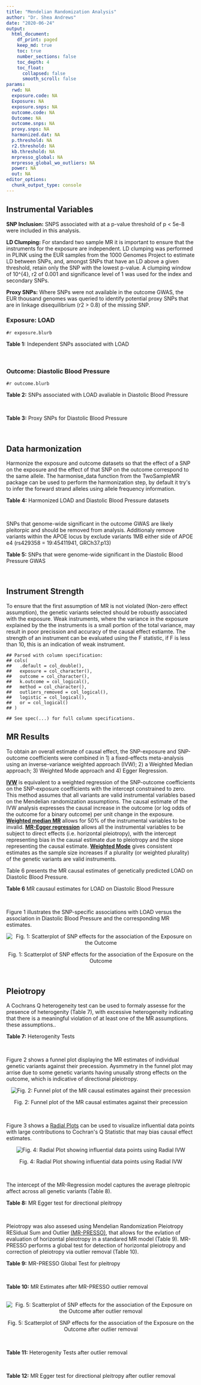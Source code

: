 ```yaml
---
title: "Mendelian Randomization Analysis"
author: "Dr. Shea Andrews"
date: "2020-06-24"
output:
  html_document:
    df_print: paged
    keep_md: true
    toc: true
    number_sections: false
    toc_depth: 4
    toc_float:
      collapsed: false
      smooth_scroll: false
params:
  rwd: NA
  exposure.code: NA
  Exposure: NA
  exposure.snps: NA
  outcome.code: NA
  Outcome: NA
  outcome.snps: NA
  proxy.snps: NA
  harmonized.dat: NA
  p.threshold: NA
  r2.threshold: NA
  kb.threshold: NA
  mrpresso_global: NA
  mrpresso_global_wo_outliers: NA
  power: NA
  out: NA
editor_options:
  chunk_output_type: console
---
```







## Instrumental Variables
**SNP Inclusion:** SNPS associated with at a p-value threshold of p < 5e-8 were included in this analysis.
<br>

**LD Clumping:** For standard two sample MR it is important to ensure that the instruments for the exposure are independent. LD clumping was performed in PLINK using the EUR samples from the 1000 Genomes Project to estimate LD between SNPs, and, amongst SNPs that have an LD above a given threshold, retain only the SNP with the lowest p-value. A clumping window of 10^{4}, r2 of 0.001 and significance level of 1 was used for the index and secondary SNPs.
<br>

**Proxy SNPs:** Where SNPs were not available in the outcome GWAS, the EUR thousand genomes was queried to identify potential proxy SNPs that are in linkage disequilibrium (r2 > 0.8) of the missing SNP.
<br>

### Exposure: LOAD
`#r exposure.blurb`
<br>

**Table 1:** Independent SNPs associated with LOAD
<div data-pagedtable="false">
  <script data-pagedtable-source type="application/json">
{"columns":[{"label":["SNP"],"name":[1],"type":["chr"],"align":["left"]},{"label":["CHROM"],"name":[2],"type":["dbl"],"align":["right"]},{"label":["POS"],"name":[3],"type":["dbl"],"align":["right"]},{"label":["REF"],"name":[4],"type":["chr"],"align":["left"]},{"label":["ALT"],"name":[5],"type":["chr"],"align":["left"]},{"label":["AF"],"name":[6],"type":["dbl"],"align":["right"]},{"label":["BETA"],"name":[7],"type":["dbl"],"align":["right"]},{"label":["SE"],"name":[8],"type":["dbl"],"align":["right"]},{"label":["Z"],"name":[9],"type":["dbl"],"align":["right"]},{"label":["P"],"name":[10],"type":["dbl"],"align":["right"]},{"label":["N"],"name":[11],"type":["dbl"],"align":["right"]},{"label":["TRAIT"],"name":[12],"type":["chr"],"align":["left"]}],"data":[{"1":"rs679515","2":"1","3":"207750568","4":"T","5":"C","6":"0.8126","7":"-0.1508","8":"0.0183","9":"-8.240440","10":"1.555000e-16","11":"63926","12":"LOAD"},{"1":"rs6733839","2":"2","3":"127892810","4":"C","5":"T","6":"0.4067","7":"0.1693","8":"0.0154","9":"10.993506","10":"4.022000e-28","11":"63926","12":"LOAD"},{"1":"rs34665982","2":"6","3":"32560306","4":"T","5":"C","6":"0.5213","7":"-0.0967","8":"0.0166","9":"-5.825300","10":"5.798000e-09","11":"63926","12":"LOAD"},{"1":"rs114812713","2":"6","3":"41034000","4":"G","5":"C","6":"0.0301","7":"0.2980","8":"0.0431","9":"6.914153","10":"4.467000e-12","11":"63926","12":"LOAD"},{"1":"rs1385742","2":"6","3":"47595155","4":"A","5":"T","6":"0.6344","7":"-0.0876","8":"0.0157","9":"-5.579620","10":"2.232000e-08","11":"63926","12":"LOAD"},{"1":"rs11767557","2":"7","3":"143109139","4":"T","5":"C","6":"0.1968","7":"-0.1028","8":"0.0182","9":"-5.648350","10":"1.561000e-08","11":"63926","12":"LOAD"},{"1":"rs73223431","2":"8","3":"27219987","4":"C","5":"T","6":"0.3669","7":"0.0936","8":"0.0153","9":"6.117647","10":"8.342000e-10","11":"63926","12":"LOAD"},{"1":"rs867230","2":"8","3":"27468503","4":"C","5":"A","6":"0.6029","7":"0.1333","8":"0.0158","9":"8.436709","10":"3.492000e-17","11":"63926","12":"LOAD"},{"1":"rs12416487","2":"10","3":"11721057","4":"A","5":"T","6":"0.6519","7":"0.0850","8":"0.0154","9":"5.519480","10":"3.417000e-08","11":"63926","12":"LOAD"},{"1":"rs3740688","2":"11","3":"47380340","4":"G","5":"T","6":"0.5524","7":"0.0935","8":"0.0144","9":"6.493056","10":"9.702000e-11","11":"63926","12":"LOAD"},{"1":"rs1582763","2":"11","3":"60021948","4":"G","5":"A","6":"0.3729","7":"-0.1232","8":"0.0149","9":"-8.268456","10":"1.186000e-16","11":"63926","12":"LOAD"},{"1":"rs3851179","2":"11","3":"85868640","4":"T","5":"C","6":"0.6410","7":"0.1198","8":"0.0148","9":"8.094590","10":"5.809000e-16","11":"63926","12":"LOAD"},{"1":"rs11218343","2":"11","3":"121435587","4":"T","5":"C","6":"0.0401","7":"-0.2053","8":"0.0369","9":"-5.563690","10":"2.633000e-08","11":"63926","12":"LOAD"},{"1":"rs12590654","2":"14","3":"92938855","4":"G","5":"A","6":"0.3353","7":"-0.0906","8":"0.0157","9":"-5.770701","10":"8.729000e-09","11":"63926","12":"LOAD"},{"1":"rs12151021","2":"19","3":"1050874","4":"A","5":"G","6":"0.6753","7":"-0.1071","8":"0.0169","9":"-6.337280","10":"2.562000e-10","11":"63926","12":"LOAD"},{"1":"rs111358663","2":"19","3":"45196958","4":"T","5":"A","6":"0.0111","7":"-0.5369","8":"0.0795","9":"-6.753459","10":"1.436000e-11","11":"63926","12":"LOAD"},{"1":"rs4803765","2":"19","3":"45358448","4":"C","5":"T","6":"0.0243","7":"0.7165","8":"0.0610","9":"11.745902","10":"7.131000e-32","11":"63926","12":"LOAD"},{"1":"rs12972156","2":"19","3":"45387459","4":"C","5":"G","6":"0.2027","7":"0.9653","8":"0.0189","9":"51.074100","10":"2.225074e-308","11":"63926","12":"LOAD"},{"1":"rs117310449","2":"19","3":"45393516","4":"C","5":"T","6":"0.0130","7":"0.9879","8":"0.0691","9":"14.296671","10":"2.275000e-46","11":"63926","12":"LOAD"},{"1":"rs73033507","2":"19","3":"45431403","4":"C","5":"T","6":"0.0239","7":"-0.3620","8":"0.0657","9":"-5.509893","10":"3.646000e-08","11":"63926","12":"LOAD"},{"1":"rs114533385","2":"19","3":"45436753","4":"C","5":"T","6":"0.0210","7":"0.8281","8":"0.0661","9":"12.527988","10":"5.434000e-36","11":"63926","12":"LOAD"},{"1":"rs139995984","2":"19","3":"45574482","4":"G","5":"C","6":"0.0155","7":"-0.5343","8":"0.0879","9":"-6.078498","10":"1.192000e-09","11":"63926","12":"LOAD"}],"options":{"columns":{"min":{},"max":[10]},"rows":{"min":[10],"max":[10]},"pages":{}}}
  </script>
</div>
<br>

### Outcome: Diastolic Blood Pressure
`#r outcome.blurb`
<br>

**Table 2:** SNPs associated with LOAD avaliable in Diastolic Blood Pressure
<div data-pagedtable="false">
  <script data-pagedtable-source type="application/json">
{"columns":[{"label":["SNP"],"name":[1],"type":["chr"],"align":["left"]},{"label":["CHROM"],"name":[2],"type":["dbl"],"align":["right"]},{"label":["POS"],"name":[3],"type":["dbl"],"align":["right"]},{"label":["REF"],"name":[4],"type":["chr"],"align":["left"]},{"label":["ALT"],"name":[5],"type":["chr"],"align":["left"]},{"label":["AF"],"name":[6],"type":["dbl"],"align":["right"]},{"label":["BETA"],"name":[7],"type":["dbl"],"align":["right"]},{"label":["SE"],"name":[8],"type":["dbl"],"align":["right"]},{"label":["Z"],"name":[9],"type":["dbl"],"align":["right"]},{"label":["P"],"name":[10],"type":["dbl"],"align":["right"]},{"label":["N"],"name":[11],"type":["dbl"],"align":["right"]},{"label":["TRAIT"],"name":[12],"type":["chr"],"align":["left"]}],"data":[{"1":"rs679515","2":"1","3":"207750568","4":"T","5":"C","6":"0.8191","7":"0.0256","8":"0.0225","9":"1.13778000","10":"2.544e-01","11":"757599","12":"Diastolic_Blood_Pressure"},{"1":"rs6733839","2":"2","3":"127892810","4":"C","5":"T","6":"0.3948","7":"0.0468","8":"0.0182","9":"2.57142857","10":"1.038e-02","11":"755482","12":"Diastolic_Blood_Pressure"},{"1":"rs34665982","2":"NA","3":"NA","4":"NA","5":"NA","6":"NA","7":"NA","8":"NA","9":"NA","10":"NA","11":"NA","12":"NA"},{"1":"rs114812713","2":"6","3":"41034000","4":"G","5":"C","6":"0.0266","7":"0.0716","8":"0.0561","9":"1.27629234","10":"2.018e-01","11":"750123","12":"Diastolic_Blood_Pressure"},{"1":"rs1385742","2":"6","3":"47595155","4":"A","5":"T","6":"0.6485","7":"0.0043","8":"0.0186","9":"0.23118300","10":"8.155e-01","11":"755481","12":"Diastolic_Blood_Pressure"},{"1":"rs11767557","2":"7","3":"143109139","4":"T","5":"C","6":"0.2100","7":"0.0186","8":"0.0215","9":"0.86511600","10":"3.889e-01","11":"749339","12":"Diastolic_Blood_Pressure"},{"1":"rs73223431","2":"8","3":"27219987","4":"C","5":"T","6":"0.3663","7":"-0.0084","8":"0.0179","9":"-0.46927374","10":"6.407e-01","11":"757600","12":"Diastolic_Blood_Pressure"},{"1":"rs867230","2":"8","3":"27468503","4":"C","5":"A","6":"0.5913","7":"0.0627","8":"0.0181","9":"3.46408840","10":"5.107e-04","11":"755480","12":"Diastolic_Blood_Pressure"},{"1":"rs12416487","2":"10","3":"11721057","4":"A","5":"T","6":"0.6508","7":"0.0133","8":"0.0184","9":"0.72282600","10":"4.675e-01","11":"756594","12":"Diastolic_Blood_Pressure"},{"1":"rs3740688","2":"11","3":"47380340","4":"G","5":"T","6":"0.5458","7":"0.1121","8":"0.0174","9":"6.44252874","10":"1.222e-10","11":"757601","12":"Diastolic_Blood_Pressure"},{"1":"rs1582763","2":"11","3":"60021948","4":"G","5":"A","6":"0.3750","7":"0.0002","8":"0.0179","9":"0.01117318","10":"9.924e-01","11":"757600","12":"Diastolic_Blood_Pressure"},{"1":"rs3851179","2":"11","3":"85868640","4":"T","5":"C","6":"0.6302","7":"-0.0122","8":"0.0179","9":"-0.68156400","10":"4.959e-01","11":"757601","12":"Diastolic_Blood_Pressure"},{"1":"rs11218343","2":"11","3":"121435587","4":"T","5":"C","6":"0.0384","7":"-0.0255","8":"0.0454","9":"-0.56167400","10":"5.747e-01","11":"757599","12":"Diastolic_Blood_Pressure"},{"1":"rs12590654","2":"14","3":"92938855","4":"G","5":"A","6":"0.3408","7":"0.0303","8":"0.0186","9":"1.62903226","10":"1.025e-01","11":"756595","12":"Diastolic_Blood_Pressure"},{"1":"rs12151021","2":"19","3":"1050874","4":"A","5":"G","6":"0.6782","7":"0.0030","8":"0.0193","9":"0.15544000","10":"8.767e-01","11":"730395","12":"Diastolic_Blood_Pressure"},{"1":"rs111358663","2":"19","3":"45196958","4":"T","5":"A","6":"0.0152","7":"-0.0049","8":"0.0778","9":"-0.06298201","10":"9.493e-01","11":"727076","12":"Diastolic_Blood_Pressure"},{"1":"rs4803765","2":"NA","3":"NA","4":"NA","5":"NA","6":"NA","7":"NA","8":"NA","9":"NA","10":"NA","11":"NA","12":"NA"},{"1":"rs12972156","2":"19","3":"45387459","4":"C","5":"G","6":"0.1482","7":"-0.0178","8":"0.0252","9":"-0.70634900","10":"4.800e-01","11":"739095","12":"Diastolic_Blood_Pressure"},{"1":"rs117310449","2":"19","3":"45393516","4":"C","5":"T","6":"0.0115","7":"0.0977","8":"0.0875","9":"1.11657143","10":"2.640e-01","11":"724066","12":"Diastolic_Blood_Pressure"},{"1":"rs73033507","2":"NA","3":"NA","4":"NA","5":"NA","6":"NA","7":"NA","8":"NA","9":"NA","10":"NA","11":"NA","12":"NA"},{"1":"rs114533385","2":"NA","3":"NA","4":"NA","5":"NA","6":"NA","7":"NA","8":"NA","9":"NA","10":"NA","11":"NA","12":"NA"},{"1":"rs139995984","2":"NA","3":"NA","4":"NA","5":"NA","6":"NA","7":"NA","8":"NA","9":"NA","10":"NA","11":"NA","12":"NA"}],"options":{"columns":{"min":{},"max":[10]},"rows":{"min":[10],"max":[10]},"pages":{}}}
  </script>
</div>
<br>

**Table 3:** Proxy SNPs for Diastolic Blood Pressure
<div data-pagedtable="false">
  <script data-pagedtable-source type="application/json">
{"columns":[{"label":["target_snp"],"name":[1],"type":["chr"],"align":["left"]},{"label":["proxy_snp"],"name":[2],"type":["lgl"],"align":["right"]},{"label":["ld.r2"],"name":[3],"type":["lgl"],"align":["right"]},{"label":["Dprime"],"name":[4],"type":["lgl"],"align":["right"]},{"label":["PHASE"],"name":[5],"type":["lgl"],"align":["right"]},{"label":["X12"],"name":[6],"type":["lgl"],"align":["right"]},{"label":["CHROM"],"name":[7],"type":["lgl"],"align":["right"]},{"label":["POS"],"name":[8],"type":["lgl"],"align":["right"]},{"label":["REF.proxy"],"name":[9],"type":["lgl"],"align":["right"]},{"label":["ALT.proxy"],"name":[10],"type":["lgl"],"align":["right"]},{"label":["AF"],"name":[11],"type":["lgl"],"align":["right"]},{"label":["BETA"],"name":[12],"type":["lgl"],"align":["right"]},{"label":["SE"],"name":[13],"type":["lgl"],"align":["right"]},{"label":["Z"],"name":[14],"type":["lgl"],"align":["right"]},{"label":["P"],"name":[15],"type":["lgl"],"align":["right"]},{"label":["N"],"name":[16],"type":["lgl"],"align":["right"]},{"label":["TRAIT"],"name":[17],"type":["lgl"],"align":["right"]},{"label":["ref"],"name":[18],"type":["lgl"],"align":["right"]},{"label":["ref.proxy"],"name":[19],"type":["lgl"],"align":["right"]},{"label":["alt"],"name":[20],"type":["lgl"],"align":["right"]},{"label":["alt.proxy"],"name":[21],"type":["lgl"],"align":["right"]},{"label":["ALT"],"name":[22],"type":["lgl"],"align":["right"]},{"label":["REF"],"name":[23],"type":["lgl"],"align":["right"]},{"label":["proxy.outcome"],"name":[24],"type":["lgl"],"align":["right"]}],"data":[{"1":"rs34665982","2":"NA","3":"NA","4":"NA","5":"NA","6":"NA","7":"NA","8":"NA","9":"NA","10":"NA","11":"NA","12":"NA","13":"NA","14":"NA","15":"NA","16":"NA","17":"NA","18":"NA","19":"NA","20":"NA","21":"NA","22":"NA","23":"NA","24":"NA"},{"1":"rs4803765","2":"NA","3":"NA","4":"NA","5":"NA","6":"NA","7":"NA","8":"NA","9":"NA","10":"NA","11":"NA","12":"NA","13":"NA","14":"NA","15":"NA","16":"NA","17":"NA","18":"NA","19":"NA","20":"NA","21":"NA","22":"NA","23":"NA","24":"NA"},{"1":"rs73033507","2":"NA","3":"NA","4":"NA","5":"NA","6":"NA","7":"NA","8":"NA","9":"NA","10":"NA","11":"NA","12":"NA","13":"NA","14":"NA","15":"NA","16":"NA","17":"NA","18":"NA","19":"NA","20":"NA","21":"NA","22":"NA","23":"NA","24":"NA"},{"1":"rs114533385","2":"NA","3":"NA","4":"NA","5":"NA","6":"NA","7":"NA","8":"NA","9":"NA","10":"NA","11":"NA","12":"NA","13":"NA","14":"NA","15":"NA","16":"NA","17":"NA","18":"NA","19":"NA","20":"NA","21":"NA","22":"NA","23":"NA","24":"NA"},{"1":"rs139995984","2":"NA","3":"NA","4":"NA","5":"NA","6":"NA","7":"NA","8":"NA","9":"NA","10":"NA","11":"NA","12":"NA","13":"NA","14":"NA","15":"NA","16":"NA","17":"NA","18":"NA","19":"NA","20":"NA","21":"NA","22":"NA","23":"NA","24":"NA"}],"options":{"columns":{"min":{},"max":[10]},"rows":{"min":[10],"max":[10]},"pages":{}}}
  </script>
</div>
<br>

## Data harmonization
Harmonize the exposure and outcome datasets so that the effect of a SNP on the exposure and the effect of that SNP on the outcome correspond to the same allele. The harmonise_data function from the TwoSampleMR package can be used to perform the harmonization step, by default it try's to infer the forward strand alleles using allele frequency information.
<br>

**Table 4:** Harmonized LOAD and Diastolic Blood Pressure datasets
<div data-pagedtable="false">
  <script data-pagedtable-source type="application/json">
{"columns":[{"label":["SNP"],"name":[1],"type":["chr"],"align":["left"]},{"label":["effect_allele.exposure"],"name":[2],"type":["chr"],"align":["left"]},{"label":["other_allele.exposure"],"name":[3],"type":["chr"],"align":["left"]},{"label":["effect_allele.outcome"],"name":[4],"type":["chr"],"align":["left"]},{"label":["other_allele.outcome"],"name":[5],"type":["chr"],"align":["left"]},{"label":["beta.exposure"],"name":[6],"type":["dbl"],"align":["right"]},{"label":["beta.outcome"],"name":[7],"type":["dbl"],"align":["right"]},{"label":["eaf.exposure"],"name":[8],"type":["dbl"],"align":["right"]},{"label":["eaf.outcome"],"name":[9],"type":["dbl"],"align":["right"]},{"label":["remove"],"name":[10],"type":["lgl"],"align":["right"]},{"label":["palindromic"],"name":[11],"type":["lgl"],"align":["right"]},{"label":["ambiguous"],"name":[12],"type":["lgl"],"align":["right"]},{"label":["id.outcome"],"name":[13],"type":["chr"],"align":["left"]},{"label":["chr.outcome"],"name":[14],"type":["dbl"],"align":["right"]},{"label":["pos.outcome"],"name":[15],"type":["dbl"],"align":["right"]},{"label":["se.outcome"],"name":[16],"type":["dbl"],"align":["right"]},{"label":["z.outcome"],"name":[17],"type":["dbl"],"align":["right"]},{"label":["pval.outcome"],"name":[18],"type":["dbl"],"align":["right"]},{"label":["samplesize.outcome"],"name":[19],"type":["dbl"],"align":["right"]},{"label":["outcome"],"name":[20],"type":["chr"],"align":["left"]},{"label":["mr_keep.outcome"],"name":[21],"type":["lgl"],"align":["right"]},{"label":["pval_origin.outcome"],"name":[22],"type":["chr"],"align":["left"]},{"label":["chr.exposure"],"name":[23],"type":["dbl"],"align":["right"]},{"label":["pos.exposure"],"name":[24],"type":["dbl"],"align":["right"]},{"label":["se.exposure"],"name":[25],"type":["dbl"],"align":["right"]},{"label":["z.exposure"],"name":[26],"type":["dbl"],"align":["right"]},{"label":["pval.exposure"],"name":[27],"type":["dbl"],"align":["right"]},{"label":["samplesize.exposure"],"name":[28],"type":["dbl"],"align":["right"]},{"label":["exposure"],"name":[29],"type":["chr"],"align":["left"]},{"label":["mr_keep.exposure"],"name":[30],"type":["lgl"],"align":["right"]},{"label":["pval_origin.exposure"],"name":[31],"type":["chr"],"align":["left"]},{"label":["id.exposure"],"name":[32],"type":["chr"],"align":["left"]},{"label":["action"],"name":[33],"type":["dbl"],"align":["right"]},{"label":["mr_keep"],"name":[34],"type":["lgl"],"align":["right"]},{"label":["pleitropy_keep"],"name":[35],"type":["lgl"],"align":["right"]},{"label":["pt"],"name":[36],"type":["dbl"],"align":["right"]},{"label":["mrpresso_RSSobs"],"name":[37],"type":["dbl"],"align":["right"]},{"label":["mrpresso_pval"],"name":[38],"type":["dbl"],"align":["right"]},{"label":["mrpresso_keep"],"name":[39],"type":["lgl"],"align":["right"]}],"data":[{"1":"rs111358663","2":"A","3":"T","4":"A","5":"T","6":"-0.5369","7":"-0.0049","8":"0.0111","9":"0.0152","10":"FALSE","11":"TRUE","12":"FALSE","13":"ilw3ec","14":"19","15":"45196958","16":"0.0778","17":"-0.06298201","18":"9.493e-01","19":"727076","20":"Evangelou2018dbp","21":"TRUE","22":"reported","23":"19","24":"45196958","25":"0.0795","26":"-6.753459","27":"1.436e-11","28":"63926","29":"Kunkle2019load","30":"TRUE","31":"reported","32":"ERbs1Q","33":"2","34":"TRUE","35":"FALSE","36":"5e-08","37":"NA","38":"NA","39":"NA"},{"1":"rs11218343","2":"C","3":"T","4":"C","5":"T","6":"-0.2053","7":"-0.0255","8":"0.0401","9":"0.0384","10":"FALSE","11":"FALSE","12":"FALSE","13":"ilw3ec","14":"11","15":"121435587","16":"0.0454","17":"-0.56167400","18":"5.747e-01","19":"757599","20":"Evangelou2018dbp","21":"TRUE","22":"reported","23":"11","24":"121435587","25":"0.0369","26":"-5.563690","27":"2.633e-08","28":"63926","29":"Kunkle2019load","30":"TRUE","31":"reported","32":"ERbs1Q","33":"2","34":"TRUE","35":"TRUE","36":"5e-08","37":"1.340373e-04","38":"1.000","39":"TRUE"},{"1":"rs114812713","2":"C","3":"G","4":"C","5":"G","6":"0.2980","7":"0.0716","8":"0.0301","9":"0.0266","10":"FALSE","11":"TRUE","12":"FALSE","13":"ilw3ec","14":"6","15":"41034000","16":"0.0561","17":"1.27629234","18":"2.018e-01","19":"750123","20":"Evangelou2018dbp","21":"TRUE","22":"reported","23":"6","24":"41034000","25":"0.0431","26":"6.914153","27":"4.467e-12","28":"63926","29":"Kunkle2019load","30":"TRUE","31":"reported","32":"ERbs1Q","33":"2","34":"TRUE","35":"TRUE","36":"5e-08","37":"2.901838e-03","38":"1.000","39":"TRUE"},{"1":"rs117310449","2":"T","3":"C","4":"T","5":"C","6":"0.9879","7":"0.0977","8":"0.0130","9":"0.0115","10":"FALSE","11":"FALSE","12":"FALSE","13":"ilw3ec","14":"19","15":"45393516","16":"0.0875","17":"1.11657143","18":"2.640e-01","19":"724066","20":"Evangelou2018dbp","21":"TRUE","22":"reported","23":"19","24":"45393516","25":"0.0691","26":"14.296671","27":"2.275e-46","28":"63926","29":"Kunkle2019load","30":"TRUE","31":"reported","32":"ERbs1Q","33":"2","34":"TRUE","35":"FALSE","36":"5e-08","37":"NA","38":"NA","39":"NA"},{"1":"rs11767557","2":"C","3":"T","4":"C","5":"T","6":"-0.1028","7":"0.0186","8":"0.1968","9":"0.2100","10":"FALSE","11":"FALSE","12":"FALSE","13":"ilw3ec","14":"7","15":"143109139","16":"0.0215","17":"0.86511600","18":"3.889e-01","19":"749339","20":"Evangelou2018dbp","21":"TRUE","22":"reported","23":"7","24":"143109139","25":"0.0182","26":"-5.648350","27":"1.561e-08","28":"63926","29":"Kunkle2019load","30":"TRUE","31":"reported","32":"ERbs1Q","33":"2","34":"TRUE","35":"TRUE","36":"5e-08","37":"7.358975e-04","38":"1.000","39":"TRUE"},{"1":"rs12151021","2":"G","3":"A","4":"G","5":"A","6":"-0.1071","7":"0.0030","8":"0.6753","9":"0.6782","10":"FALSE","11":"FALSE","12":"FALSE","13":"ilw3ec","14":"19","15":"1050874","16":"0.0193","17":"0.15544000","18":"8.767e-01","19":"730395","20":"Evangelou2018dbp","21":"TRUE","22":"reported","23":"19","24":"1050874","25":"0.0169","26":"-6.337280","27":"2.562e-10","28":"63926","29":"Kunkle2019load","30":"TRUE","31":"reported","32":"ERbs1Q","33":"2","34":"TRUE","35":"TRUE","36":"5e-08","37":"1.266319e-04","38":"1.000","39":"TRUE"},{"1":"rs12416487","2":"T","3":"A","4":"T","5":"A","6":"0.0850","7":"0.0133","8":"0.6519","9":"0.6508","10":"FALSE","11":"TRUE","12":"FALSE","13":"ilw3ec","14":"10","15":"11721057","16":"0.0184","17":"0.72282600","18":"4.675e-01","19":"756594","20":"Evangelou2018dbp","21":"TRUE","22":"reported","23":"10","24":"11721057","25":"0.0154","26":"5.519480","27":"3.417e-08","28":"63926","29":"Kunkle2019load","30":"TRUE","31":"reported","32":"ERbs1Q","33":"2","34":"TRUE","35":"TRUE","36":"5e-08","37":"5.889276e-05","38":"1.000","39":"TRUE"},{"1":"rs12590654","2":"A","3":"G","4":"A","5":"G","6":"-0.0906","7":"0.0303","8":"0.3353","9":"0.3408","10":"FALSE","11":"FALSE","12":"FALSE","13":"ilw3ec","14":"14","15":"92938855","16":"0.0186","17":"1.62903226","18":"1.025e-01","19":"756595","20":"Evangelou2018dbp","21":"TRUE","22":"reported","23":"14","24":"92938855","25":"0.0157","26":"-5.770701","27":"8.729e-09","28":"63926","29":"Kunkle2019load","30":"TRUE","31":"reported","32":"ERbs1Q","33":"2","34":"TRUE","35":"TRUE","36":"5e-08","37":"1.489407e-03","38":"0.403","39":"TRUE"},{"1":"rs12972156","2":"G","3":"C","4":"G","5":"C","6":"0.9653","7":"-0.0178","8":"0.2027","9":"0.1482","10":"FALSE","11":"TRUE","12":"FALSE","13":"ilw3ec","14":"19","15":"45387459","16":"0.0252","17":"-0.70634900","18":"4.800e-01","19":"739095","20":"Evangelou2018dbp","21":"TRUE","22":"reported","23":"19","24":"45387459","25":"0.0189","26":"51.074100","27":"1.000e-200","28":"63926","29":"Kunkle2019load","30":"TRUE","31":"reported","32":"ERbs1Q","33":"2","34":"TRUE","35":"FALSE","36":"5e-08","37":"NA","38":"NA","39":"NA"},{"1":"rs1385742","2":"T","3":"A","4":"T","5":"A","6":"-0.0876","7":"0.0043","8":"0.6344","9":"0.6485","10":"FALSE","11":"TRUE","12":"FALSE","13":"ilw3ec","14":"6","15":"47595155","16":"0.0186","17":"0.23118300","18":"8.155e-01","19":"755481","20":"Evangelou2018dbp","21":"TRUE","22":"reported","23":"6","24":"47595155","25":"0.0157","26":"-5.579620","27":"2.232e-08","28":"63926","29":"Kunkle2019load","30":"TRUE","31":"reported","32":"ERbs1Q","33":"2","34":"TRUE","35":"TRUE","36":"5e-08","37":"1.202475e-04","38":"1.000","39":"TRUE"},{"1":"rs1582763","2":"A","3":"G","4":"A","5":"G","6":"-0.1232","7":"0.0002","8":"0.3729","9":"0.3750","10":"FALSE","11":"FALSE","12":"FALSE","13":"ilw3ec","14":"11","15":"60021948","16":"0.0179","17":"0.01117318","18":"9.924e-01","19":"757600","20":"Evangelou2018dbp","21":"TRUE","22":"reported","23":"11","24":"60021948","25":"0.0149","26":"-8.268456","27":"1.186e-16","28":"63926","29":"Kunkle2019load","30":"TRUE","31":"reported","32":"ERbs1Q","33":"2","34":"TRUE","35":"TRUE","36":"5e-08","37":"9.673709e-05","38":"1.000","39":"TRUE"},{"1":"rs3740688","2":"T","3":"G","4":"T","5":"G","6":"0.0935","7":"0.1121","8":"0.5524","9":"0.5458","10":"FALSE","11":"FALSE","12":"FALSE","13":"ilw3ec","14":"11","15":"47380340","16":"0.0174","17":"6.44252874","18":"1.222e-10","19":"757601","20":"Evangelou2018dbp","21":"TRUE","22":"reported","23":"11","24":"47380340","25":"0.0144","26":"6.493056","27":"9.702e-11","28":"63926","29":"Kunkle2019load","30":"TRUE","31":"reported","32":"ERbs1Q","33":"2","34":"TRUE","35":"FALSE","36":"5e-08","37":"NA","38":"NA","39":"NA"},{"1":"rs3851179","2":"C","3":"T","4":"C","5":"T","6":"0.1198","7":"-0.0122","8":"0.6410","9":"0.6302","10":"FALSE","11":"FALSE","12":"FALSE","13":"ilw3ec","14":"11","15":"85868640","16":"0.0179","17":"-0.68156400","18":"4.959e-01","19":"757601","20":"Evangelou2018dbp","21":"TRUE","22":"reported","23":"11","24":"85868640","25":"0.0148","26":"8.094590","27":"5.809e-16","28":"63926","29":"Kunkle2019load","30":"TRUE","31":"reported","32":"ERbs1Q","33":"2","34":"TRUE","35":"TRUE","36":"5e-08","37":"5.181504e-04","38":"1.000","39":"TRUE"},{"1":"rs6733839","2":"T","3":"C","4":"T","5":"C","6":"0.1693","7":"0.0468","8":"0.4067","9":"0.3948","10":"FALSE","11":"FALSE","12":"FALSE","13":"ilw3ec","14":"2","15":"127892810","16":"0.0182","17":"2.57142857","18":"1.038e-02","19":"755482","20":"Evangelou2018dbp","21":"TRUE","22":"reported","23":"2","24":"127892810","25":"0.0154","26":"10.993506","27":"4.022e-28","28":"63926","29":"Kunkle2019load","30":"TRUE","31":"reported","32":"ERbs1Q","33":"2","34":"TRUE","35":"TRUE","36":"5e-08","37":"1.822259e-03","38":"0.338","39":"TRUE"},{"1":"rs679515","2":"C","3":"T","4":"C","5":"T","6":"-0.1508","7":"0.0256","8":"0.8126","9":"0.8191","10":"FALSE","11":"FALSE","12":"FALSE","13":"ilw3ec","14":"1","15":"207750568","16":"0.0225","17":"1.13778000","18":"2.544e-01","19":"757599","20":"Evangelou2018dbp","21":"TRUE","22":"reported","23":"1","24":"207750568","25":"0.0183","26":"-8.240440","27":"1.555e-16","28":"63926","29":"Kunkle2019load","30":"TRUE","31":"reported","32":"ERbs1Q","33":"2","34":"TRUE","35":"TRUE","36":"5e-08","37":"1.598010e-03","38":"1.000","39":"TRUE"},{"1":"rs73223431","2":"T","3":"C","4":"T","5":"C","6":"0.0936","7":"-0.0084","8":"0.3669","9":"0.3663","10":"FALSE","11":"FALSE","12":"FALSE","13":"ilw3ec","14":"8","15":"27219987","16":"0.0179","17":"-0.46927374","18":"6.407e-01","19":"757600","20":"Evangelou2018dbp","21":"TRUE","22":"reported","23":"8","24":"27219987","25":"0.0153","26":"6.117647","27":"8.342e-10","28":"63926","29":"Kunkle2019load","30":"TRUE","31":"reported","32":"ERbs1Q","33":"2","34":"TRUE","35":"TRUE","36":"5e-08","37":"2.524934e-04","38":"1.000","39":"TRUE"},{"1":"rs867230","2":"A","3":"C","4":"A","5":"C","6":"0.1333","7":"0.0627","8":"0.6029","9":"0.5913","10":"FALSE","11":"FALSE","12":"FALSE","13":"ilw3ec","14":"8","15":"27468503","16":"0.0181","17":"3.46408840","18":"5.107e-04","19":"755480","20":"Evangelou2018dbp","21":"TRUE","22":"reported","23":"8","24":"27468503","25":"0.0158","26":"8.436709","27":"3.492e-17","28":"63926","29":"Kunkle2019load","30":"TRUE","31":"reported","32":"ERbs1Q","33":"2","34":"TRUE","35":"TRUE","36":"5e-08","37":"3.625910e-03","38":"0.052","39":"TRUE"}],"options":{"columns":{"min":{},"max":[10]},"rows":{"min":[10],"max":[10]},"pages":{}}}
  </script>
</div>
<br>

SNPs that genome-wide significant in the outcome GWAS are likely pleitorpic and should be removed from analysis. Additionaly remove variants within the APOE locus by exclude variants 1MB either side of APOE e4 (rs429358 = 19:45411941, GRCh37.p13)
<br>


**Table 5:** SNPs that were genome-wide significant in the Diastolic Blood Pressure GWAS
<div data-pagedtable="false">
  <script data-pagedtable-source type="application/json">
{"columns":[{"label":["SNP"],"name":[1],"type":["chr"],"align":["left"]},{"label":["chr.outcome"],"name":[2],"type":["dbl"],"align":["right"]},{"label":["pos.outcome"],"name":[3],"type":["dbl"],"align":["right"]},{"label":["pval.exposure"],"name":[4],"type":["dbl"],"align":["right"]},{"label":["pval.outcome"],"name":[5],"type":["dbl"],"align":["right"]}],"data":[{"1":"rs111358663","2":"19","3":"45196958","4":"1.436e-11","5":"9.493e-01"},{"1":"rs117310449","2":"19","3":"45393516","4":"2.275e-46","5":"2.640e-01"},{"1":"rs12972156","2":"19","3":"45387459","4":"1.000e-200","5":"4.800e-01"},{"1":"rs3740688","2":"11","3":"47380340","4":"9.702e-11","5":"1.222e-10"}],"options":{"columns":{"min":{},"max":[10]},"rows":{"min":[10],"max":[10]},"pages":{}}}
  </script>
</div>
<br>


## Instrument Strength
To ensure that the first assumption of MR is not violated (Non-zero effect assumption), the genetic variants selected should be robustly associated with the exposure. Weak instruments, where the variance in the exposure explained by the the instruments is a small portion of the total variance, may result in poor precission and accuracy of the causal effect estiamte. The strength of an instrument can be evaluated using the F statistic, if F is less than 10, this is an indication of weak instrument.


```
## Parsed with column specification:
## cols(
##   .default = col_double(),
##   exposure = col_character(),
##   outcome = col_character(),
##   k.outcome = col_logical(),
##   method = col_character(),
##   outliers_removed = col_logical(),
##   logistic = col_logical(),
##   or = col_logical()
## )
```

```
## See spec(...) for full column specifications.
```

<div data-pagedtable="false">
  <script data-pagedtable-source type="application/json">
{"columns":[{"label":["outliers_removed"],"name":[1],"type":["lgl"],"align":["right"]},{"label":["pve.exposure"],"name":[2],"type":["dbl"],"align":["right"]},{"label":["F"],"name":[3],"type":["dbl"],"align":["right"]},{"label":["Alpha"],"name":[4],"type":["dbl"],"align":["right"]},{"label":["NCP"],"name":[5],"type":["dbl"],"align":["right"]},{"label":["Power"],"name":[6],"type":["dbl"],"align":["right"]}],"data":[{"1":"FALSE","2":"0.01054566","3":"52.39829","4":"0.05","5":"2.212901","6":"0.3186101"}],"options":{"columns":{"min":{},"max":[10]},"rows":{"min":[10],"max":[10]},"pages":{}}}
  </script>
</div>

##  MR Results
To obtain an overall estimate of causal effect, the SNP-exposure and SNP-outcome coefficients were combined in 1) a fixed-effects meta-analysis using an inverse-variance weighted approach (IVW); 2) a Weighted Median approach; 3) Weighted Mode approach and 4) Egger Regression.


[**IVW**](https://doi.org/10.1002/gepi.21758) is equivalent to a weighted regression of the SNP-outcome coefficients on the SNP-exposure coefficients with the intercept constrained to zero. This method assumes that all variants are valid instrumental variables based on the Mendelian randomization assumptions. The causal estimate of the IVW analysis expresses the causal increase in the outcome (or log odds of the outcome for a binary outcome) per unit change in the exposure. [**Weighted median MR**](https://doi.org/10.1002/gepi.21965) allows for 50% of the instrumental variables to be invalid. [**MR-Egger regression**](https://doi.org/10.1093/ije/dyw220) allows all the instrumental variables to be subject to direct effects (i.e. horizontal pleiotropy), with the intercept representing bias in the causal estimate due to pleiotropy and the slope representing the causal estimate. [**Weighted Mode**](https://doi.org/10.1093/ije/dyx102) gives consistent estimates as the sample size increases if a plurality (or weighted plurality) of the genetic variants are valid instruments.
<br>



Table 6 presents the MR causal estimates of genetically predicted LOAD on Diastolic Blood Pressure.
<br>

**Table 6** MR causaul estimates for LOAD on Diastolic Blood Pressure
<div data-pagedtable="false">
  <script data-pagedtable-source type="application/json">
{"columns":[{"label":["id.exposure"],"name":[1],"type":["chr"],"align":["left"]},{"label":["id.outcome"],"name":[2],"type":["chr"],"align":["left"]},{"label":["outcome"],"name":[3],"type":["fctr"],"align":["left"]},{"label":["exposure"],"name":[4],"type":["fctr"],"align":["left"]},{"label":["method"],"name":[5],"type":["fctr"],"align":["left"]},{"label":["nsnp"],"name":[6],"type":["int"],"align":["right"]},{"label":["b"],"name":[7],"type":["dbl"],"align":["right"]},{"label":["se"],"name":[8],"type":["dbl"],"align":["right"]},{"label":["pval"],"name":[9],"type":["dbl"],"align":["right"]}],"data":[{"1":"ERbs1Q","2":"ilw3ec","3":"Evangelou2018dbp","4":"Kunkle2019load","5":"Inverse variance weighted (fixed effects)","6":"13","7":"0.070244558","8":"0.04589453","9":"0.12587693"},{"1":"ERbs1Q","2":"ilw3ec","3":"Evangelou2018dbp","4":"Kunkle2019load","5":"Weighted median","6":"13","7":"-0.007028071","8":"0.07248833","9":"0.92276251"},{"1":"ERbs1Q","2":"ilw3ec","3":"Evangelou2018dbp","4":"Kunkle2019load","5":"Weighted mode","6":"13","7":"-0.070106175","8":"0.17735158","9":"0.69956220"},{"1":"ERbs1Q","2":"ilw3ec","3":"Evangelou2018dbp","4":"Kunkle2019load","5":"MR Egger","6":"13","7":"0.463752421","8":"0.21579999","9":"0.05474284"}],"options":{"columns":{"min":{},"max":[10]},"rows":{"min":[10],"max":[10]},"pages":{}}}
  </script>
</div>
<br>

Figure 1 illustrates the SNP-specific associations with LOAD versus the association in Diastolic Blood Pressure and the corresponding MR estimates.
<br>

<div class="figure" style="text-align: center">
<img src="/sc/arion/projects/LOAD/shea/Projects/MR_ADPhenome/results/MR_ADbidir/Kunkle2019load/Evangelou2018dbp/Kunkle2019load_5e-8_Evangelou2018dbp_MR_Analaysis_files/figure-html/scatter_plot-1.png" alt="Fig. 1: Scatterplot of SNP effects for the association of the Exposure on the Outcome"  />
<p class="caption">Fig. 1: Scatterplot of SNP effects for the association of the Exposure on the Outcome</p>
</div>
<br>


## Pleiotropy
A Cochrans Q heterogeneity test can be used to formaly assesse for the presence of heterogenity (Table 7), with excessive heterogeneity indicating that there is a meaningful violation of at least one of the MR assumptions.
these assumptions..
<br>

**Table 7:** Heterogenity Tests
<div data-pagedtable="false">
  <script data-pagedtable-source type="application/json">
{"columns":[{"label":["id.exposure"],"name":[1],"type":["chr"],"align":["left"]},{"label":["id.outcome"],"name":[2],"type":["chr"],"align":["left"]},{"label":["outcome"],"name":[3],"type":["fctr"],"align":["left"]},{"label":["exposure"],"name":[4],"type":["fctr"],"align":["left"]},{"label":["method"],"name":[5],"type":["fctr"],"align":["left"]},{"label":["Q"],"name":[6],"type":["dbl"],"align":["right"]},{"label":["Q_df"],"name":[7],"type":["dbl"],"align":["right"]},{"label":["Q_pval"],"name":[8],"type":["dbl"],"align":["right"]}],"data":[{"1":"ERbs1Q","2":"ilw3ec","3":"Evangelou2018dbp","4":"Kunkle2019load","5":"MR Egger","6":"18.23626","7":"11","8":"0.07625792"},{"1":"ERbs1Q","2":"ilw3ec","3":"Evangelou2018dbp","4":"Kunkle2019load","5":"Inverse variance weighted","6":"24.19559","7":"12","8":"0.01912999"}],"options":{"columns":{"min":{},"max":[10]},"rows":{"min":[10],"max":[10]},"pages":{}}}
  </script>
</div>
<br>

Figure 2 shows a funnel plot displaying the MR estimates of individual genetic variants against their precession. Aysmmetry in the funnel plot may arrise due to some genetic variants having unusally strong effects on the outcome, which is indicative of directional pleiotropy.
<br>

<div class="figure" style="text-align: center">
<img src="/sc/arion/projects/LOAD/shea/Projects/MR_ADPhenome/results/MR_ADbidir/Kunkle2019load/Evangelou2018dbp/Kunkle2019load_5e-8_Evangelou2018dbp_MR_Analaysis_files/figure-html/funnel_plot-1.png" alt="Fig. 2: Funnel plot of the MR causal estimates against their precession"  />
<p class="caption">Fig. 2: Funnel plot of the MR causal estimates against their precession</p>
</div>
<br>

Figure 3 shows a [Radial Plots](https://github.com/WSpiller/RadialMR) can be used to visualize influential data points with large contributions to Cochran's Q Statistic that may bias causal effect estimates.



<div class="figure" style="text-align: center">
<img src="/sc/arion/projects/LOAD/shea/Projects/MR_ADPhenome/results/MR_ADbidir/Kunkle2019load/Evangelou2018dbp/Kunkle2019load_5e-8_Evangelou2018dbp_MR_Analaysis_files/figure-html/Radial_Plot-1.png" alt="Fig. 4: Radial Plot showing influential data points using Radial IVW"  />
<p class="caption">Fig. 4: Radial Plot showing influential data points using Radial IVW</p>
</div>
<br>

The intercept of the MR-Regression model captures the average pleitropic affect across all genetic variants (Table 8).
<br>

**Table 8:** MR Egger test for directional pleitropy
<div data-pagedtable="false">
  <script data-pagedtable-source type="application/json">
{"columns":[{"label":["id.exposure"],"name":[1],"type":["chr"],"align":["left"]},{"label":["id.outcome"],"name":[2],"type":["chr"],"align":["left"]},{"label":["outcome"],"name":[3],"type":["fctr"],"align":["left"]},{"label":["exposure"],"name":[4],"type":["fctr"],"align":["left"]},{"label":["egger_intercept"],"name":[5],"type":["dbl"],"align":["right"]},{"label":["se"],"name":[6],"type":["dbl"],"align":["right"]},{"label":["pval"],"name":[7],"type":["dbl"],"align":["right"]}],"data":[{"1":"ERbs1Q","2":"ilw3ec","3":"Evangelou2018dbp","4":"Kunkle2019load","5":"-0.04999614","6":"0.02636995","7":"0.08452755"}],"options":{"columns":{"min":{},"max":[10]},"rows":{"min":[10],"max":[10]},"pages":{}}}
  </script>
</div>
<br>

Pleiotropy was also assesed using Mendelian Randomization Pleiotropy RESidual Sum and Outlier [(MR-PRESSO)](https://doi.org/10.1038/s41588-018-0099-7), that allows for the evlation of evaluation of horizontal pleiotropy in a standared MR model (Table 9). MR-PRESSO performs a global test for detection of horizontal pleiotropy and correction of pleiotropy via outlier removal (Table 10).
<br>

**Table 9:** MR-PRESSO Global Test for pleitropy
<div data-pagedtable="false">
  <script data-pagedtable-source type="application/json">
{"columns":[{"label":["id.exposure"],"name":[1],"type":["chr"],"align":["left"]},{"label":["id.outcome"],"name":[2],"type":["chr"],"align":["left"]},{"label":["outcome"],"name":[3],"type":["chr"],"align":["left"]},{"label":["exposure"],"name":[4],"type":["chr"],"align":["left"]},{"label":["pt"],"name":[5],"type":["dbl"],"align":["right"]},{"label":["outliers_removed"],"name":[6],"type":["lgl"],"align":["right"]},{"label":["n_outliers"],"name":[7],"type":["dbl"],"align":["right"]},{"label":["RSSobs"],"name":[8],"type":["dbl"],"align":["right"]},{"label":["pval"],"name":[9],"type":["dbl"],"align":["right"]}],"data":[{"1":"ERbs1Q","2":"ilw3ec","3":"Evangelou2018dbp","4":"Kunkle2019load","5":"5e-08","6":"FALSE","7":"0","8":"30.17843","9":"0.01"}],"options":{"columns":{"min":{},"max":[10]},"rows":{"min":[10],"max":[10]},"pages":{}}}
  </script>
</div>
<br>


**Table 10:** MR Estimates after MR-PRESSO outlier removal
<div data-pagedtable="false">
  <script data-pagedtable-source type="application/json">
{"columns":[{"label":["id.exposure"],"name":[1],"type":["fctr"],"align":["left"]},{"label":["id.outcome"],"name":[2],"type":["fctr"],"align":["left"]},{"label":["outcome"],"name":[3],"type":["fctr"],"align":["left"]},{"label":["exposure"],"name":[4],"type":["fctr"],"align":["left"]},{"label":["method"],"name":[5],"type":["fctr"],"align":["left"]},{"label":["nsnp"],"name":[6],"type":["lgl"],"align":["right"]},{"label":["b"],"name":[7],"type":["lgl"],"align":["right"]},{"label":["se"],"name":[8],"type":["lgl"],"align":["right"]},{"label":["pval"],"name":[9],"type":["lgl"],"align":["right"]}],"data":[{"1":"ERbs1Q","2":"ilw3ec","3":"Evangelou2018dbp","4":"Kunkle2019load","5":"mrpresso","6":"NA","7":"NA","8":"NA","9":"NA"}],"options":{"columns":{"min":{},"max":[10]},"rows":{"min":[10],"max":[10]},"pages":{}}}
  </script>
</div>
<br>

<div class="figure" style="text-align: center">
<img src="/sc/arion/projects/LOAD/shea/Projects/MR_ADPhenome/results/MR_ADbidir/Kunkle2019load/Evangelou2018dbp/Kunkle2019load_5e-8_Evangelou2018dbp_MR_Analaysis_files/figure-html/scatter_plot_outlier-1.png" alt="Fig. 5: Scatterplot of SNP effects for the association of the Exposure on the Outcome after outlier removal"  />
<p class="caption">Fig. 5: Scatterplot of SNP effects for the association of the Exposure on the Outcome after outlier removal</p>
</div>
<br>

**Table 11:** Heterogenity Tests after outlier removal
<div data-pagedtable="false">
  <script data-pagedtable-source type="application/json">
{"columns":[{"label":["id.exposure"],"name":[1],"type":["fctr"],"align":["left"]},{"label":["id.outcome"],"name":[2],"type":["fctr"],"align":["left"]},{"label":["outcome"],"name":[3],"type":["fctr"],"align":["left"]},{"label":["exposure"],"name":[4],"type":["fctr"],"align":["left"]},{"label":["method"],"name":[5],"type":["fctr"],"align":["left"]},{"label":["Q"],"name":[6],"type":["lgl"],"align":["right"]},{"label":["Q_df"],"name":[7],"type":["lgl"],"align":["right"]},{"label":["Q_pval"],"name":[8],"type":["lgl"],"align":["right"]}],"data":[{"1":"ERbs1Q","2":"ilw3ec","3":"Evangelou2018dbp","4":"Kunkle2019load","5":"mrpresso","6":"NA","7":"NA","8":"NA"}],"options":{"columns":{"min":{},"max":[10]},"rows":{"min":[10],"max":[10]},"pages":{}}}
  </script>
</div>
<br>

**Table 12:** MR Egger test for directional pleitropy after outlier removal
<div data-pagedtable="false">
  <script data-pagedtable-source type="application/json">
{"columns":[{"label":["id.exposure"],"name":[1],"type":["fctr"],"align":["left"]},{"label":["id.outcome"],"name":[2],"type":["fctr"],"align":["left"]},{"label":["outcome"],"name":[3],"type":["fctr"],"align":["left"]},{"label":["exposure"],"name":[4],"type":["fctr"],"align":["left"]},{"label":["method"],"name":[5],"type":["fctr"],"align":["left"]},{"label":["egger_intercept"],"name":[6],"type":["lgl"],"align":["right"]},{"label":["se"],"name":[7],"type":["lgl"],"align":["right"]},{"label":["pval"],"name":[8],"type":["lgl"],"align":["right"]}],"data":[{"1":"ERbs1Q","2":"ilw3ec","3":"Evangelou2018dbp","4":"Kunkle2019load","5":"mrpresso","6":"NA","7":"NA","8":"NA"}],"options":{"columns":{"min":{},"max":[10]},"rows":{"min":[10],"max":[10]},"pages":{}}}
  </script>
</div>
<br>
